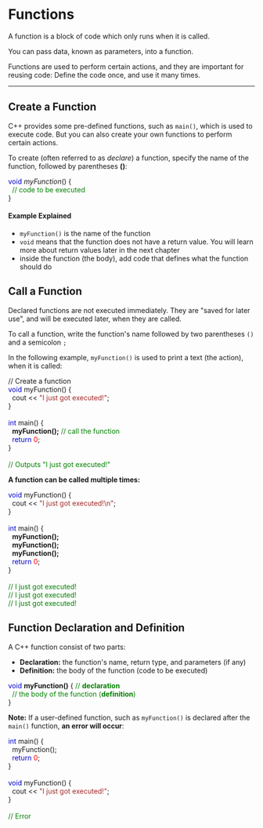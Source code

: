 <b><h1>Functions</h1></b>
<p class="intro">A function is a block of code which only runs when it is called.</p>
<p class="intro">You can pass data, known as parameters, into a function.</p>
<p class="intro">Functions are used to perform certain actions, and they are 
important for reusing code: Define the code once, and use it many times.</p>

<hr>

<h2>Create a Function</h2>
<p>C++ provides some pre-defined 
functions, such as <code class="w3-codespan">main()</code>, which is used to 
execute code. But you can also 
create your own functions to perform certain actions. </p>
<p>To create (often referred to as <em>declare</em>) a function, specify the name of the function, followed by parentheses <strong>()</strong>:

<span class="javakeywordcolor" style="color:mediumblue">void</span> <em>myFunction</em>() {<br>&nbsp; <span class="javanumbercolor" style="color:red">
</span>  <span class="commentcolor" style="color:green">// code to be executed<br></span>}

<h4>Example Explained</h4>
<ul>
<li><code class="w3-codespan">myFunction()</code> is the name of the function</li>
<li><code class="w3-codespan">void</code> means that the function does not have a 
return value. You will learn more about return values later in the next chapter</li>
<li>inside the function (the body), add code that defines what the function should do</li>
</ul>
<h2>Call a Function</h2>
<p>Declared functions are not executed immediately. They are "saved for later 
use", and will be executed later, when they are called.</p>
<p>To call a function, write the function's name followed by two parentheses <code class="w3-codespan">()</code> 
and a semicolon <code class="w3-codespan">;</code></p>
<p>In the following example, <code class="w3-codespan">myFunction()</code> is used to print a text (the action), when it is called:</p>

// Create a function<br></span><span class="javakeywordcolor" style="color:mediumblue">void</span> myFunction() {<br>&nbsp; <span class="javanumbercolor" style="color:red">
</span>  cout &lt;&lt; <span class="javastringcolor" style="color:brown">"I just got executed!"</span>;<br>}<br><br><span class="javakeywordcolor" style="color:mediumblue">int</span> main() {<br>&nbsp; <span class="javanumbercolor" style="color:red">
</span>  <strong>myFunction();</strong> <span class="commentcolor" style="color:green">// call the function<br></span>&nbsp; <span class="javakeywordcolor" style="color:mediumblue">return</span> <span class="javanumbercolor" style="color:red">0</span>;<br>}<br><br><span class="commentcolor" style="color:green">// Outputs 
  "I just got executed!"<br></span>

<b>A function can be called multiple times:</b>

<span class="javakeywordcolor" style="color:mediumblue">void</span> myFunction() {<br>&nbsp; <span class="javanumbercolor" style="color:red">
</span>  cout &lt;&lt; <span class="javastringcolor" style="color:brown">"I just got executed!\n"</span>;<br>}<br><br><span class="javakeywordcolor" style="color:mediumblue">int</span> main() {<br>&nbsp; <span class="javanumbercolor" style="color:red">
</span>  <strong>myFunction();</strong><br>&nbsp; <strong>myFunction();</strong><br>&nbsp; <span class="javanumbercolor" style="color:red">
</span>  <strong>myFunction();</strong><br>&nbsp; <span class="javakeywordcolor" style="color:mediumblue">return</span> <span class="javanumbercolor" style="color:red">0</span>;<br>}<br><br><span class="commentcolor" style="color:green">// 
  I just got executed!<br></span><span class="commentcolor" style="color:green">// I just got executed!<br></span><span class="commentcolor" style="color:green">// I just got executed!<br></span>

<h2>Function Declaration and Definition</h2>
<p>A C++ function consist of two parts:</p>
<ul>
<li><strong>Declaration:</strong> the function's name, return type, and parameters (if any)</li>
<li><strong>Definition:</strong> the body of the function (code to be executed)</li>
</ul>

<span class="javakeywordcolor" style="color:mediumblue">void</span> <strong>myFunction()</strong> { <span class="commentcolor" style="color:green">// <strong>declaration</strong><br></span>&nbsp; <span class="commentcolor" style="color:green">// 
    the body of the function (<strong>definition</strong>)<br></span>}

<p><strong>Note:</strong> If a user-defined function, such as <code class="w3-codespan">myFunction()</code> is declared after the <code class="w3-codespan">main()</code> function, 
<strong>an error will occur</strong>:</p>

<span class="javakeywordcolor" style="color:mediumblue">int</span> main() {<br>&nbsp; <span class="javanumbercolor" style="color:red">
</span>  myFunction();<br>&nbsp; <span class="javakeywordcolor" style="color:mediumblue">return</span> <span class="javanumbercolor" style="color:red">0</span>;<br>}<br><br><span class="javakeywordcolor" style="color:mediumblue">void</span> myFunction() {<br>&nbsp; <span class="javanumbercolor" style="color:red">
</span>  cout &lt;&lt; <span class="javastringcolor" style="color:brown">"I just got executed!"</span>;<br>}<br><br><span class="commentcolor" style="color:green">// Error<br></span>

